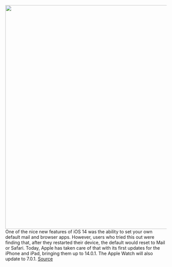 <img src='https://cdn.vox-cdn.com/thumbor/L9Hsgxc_rtuHHNRBFl7ydzTchu4=/0x0:2040x1360/1200x800/filters:focal(857x517:1183x843)/cdn.vox-cdn.com/uploads/chorus_image/image/67464331/DSCF2331_result.0.jpg' width='700px' /><br/>
One of the nice new features of iOS 14 was the ability to set your own default mail and browser apps. However, users who tried this out were finding that, after they restarted their device, the default would reset to Mail or Safari. Today, Apple has taken care of that with its first updates for the iPhone and iPad, bringing them up to 14.0.1. The Apple Watch will also update to 7.0.1.
<a href='https://www.theverge.com/2020/9/24/21454861/apple-ios14-iphone-ipad-fix-default-mail-browser'> Source <a/>